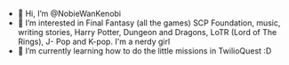 - 👋 Hi, I’m @NobieWanKenobi
- 👀 I’m interested in Final Fantasy (all the games) SCP Foundation, music, writing stories, Harry Potter, Dungeon and Dragons, LoTR (Lord of The Rings), J- Pop and K-pop. I'm a nerdy girl
- 🌱 I’m currently learning how to do the little missions in TwilioQuest :D

<!---
NobieWanKenobi/NobieWanKenobi is a ✨ special ✨ repository because its `README.md` (this file) appears on your GitHub profile.
You can click the Preview link to take a look at your changes.
--->
